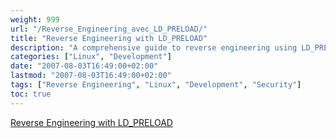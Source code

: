```yaml
---
weight: 999
url: "/Reverse_Engineering_avec_LD_PRELOAD/"
title: "Reverse Engineering with LD_PRELOAD"
description: "A comprehensive guide to reverse engineering using LD_PRELOAD"
categories: ["Linux", "Development"]
date: "2007-08-03T16:49:00+02:00"
lastmod: "2007-08-03T16:49:00+02:00"
tags: ["Reverse Engineering", "Linux", "Development", "Security"]
toc: true
---
```


[Reverse Engineering with LD_PRELOAD](/pdf/reverse_engineering_avec_ld_preload_fr.pdf)
